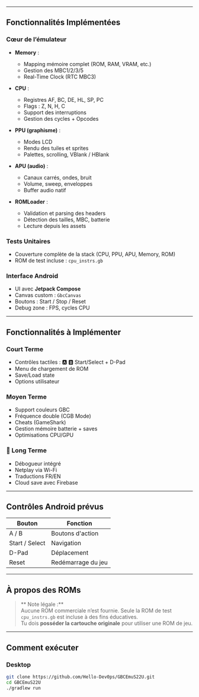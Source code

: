 
---

## Fonctionnalités Implémentées

### Cœur de l’émulateur

- **Memory** :
  - Mapping mémoire complet (ROM, RAM, VRAM, etc.)
  - Gestion des MBC1/2/3/5
  - Real-Time Clock (RTC MBC3)

- **CPU** :
  - Registres AF, BC, DE, HL, SP, PC
  - Flags : Z, N, H, C
  - Support des interruptions
  - Gestion des cycles + Opcodes

- **PPU (graphisme)** :
  - Modes LCD
  - Rendu des tuiles et sprites
  - Palettes, scrolling, VBlank / HBlank

- **APU (audio)** :
  - Canaux carrés, ondes, bruit
  - Volume, sweep, enveloppes
  - Buffer audio natif

- **ROMLoader** :
  - Validation et parsing des headers
  - Détection des tailles, MBC, batterie
  - Lecture depuis les assets

### Tests Unitaires

- Couverture complète de la stack (CPU, PPU, APU, Memory, ROM)
- ROM de test incluse : `cpu_instrs.gb`

### Interface Android

- UI avec **Jetpack Compose**
- Canvas custom : `GbcCanvas`
- Boutons : Start / Stop / Reset
- Debug zone : FPS, cycles CPU

---

## Fonctionnalités à Implémenter

### Court Terme

- Contrôles tactiles : 🅰 🅱 Start/Select + D-Pad
- Menu de chargement de ROM
- Save/Load state
- Options utilisateur

### Moyen Terme

- Support couleurs GBC
- Fréquence double (CGB Mode)
- Cheats (GameShark)
- Gestion mémoire batterie + saves
- Optimisations CPU/GPU

### 🚀 Long Terme

- Débogueur intégré
- Netplay via Wi-Fi
- Traductions FR/EN
- Cloud save avec Firebase

---

## Contrôles Android prévus

| Bouton       | Fonction             |
|--------------|----------------------|
| A / B        | Boutons d'action     |
| Start / Select | Navigation         |
| D-Pad        | Déplacement          |
| Reset        | Redémarrage du jeu   |

---

## À propos des ROMs

> ** Note légale :**  
> Aucune ROM commerciale n’est fournie. Seule la ROM de test `cpu_instrs.gb` est incluse à des fins éducatives.  
> Tu dois **posséder la cartouche originale** pour utiliser une ROM de jeu.

---

## Comment exécuter

### Desktop

```bash
git clone https://github.com/Hello-Dev0ps/GBCEmuS22U.git
cd GBCEmuS22U
./gradlew run
